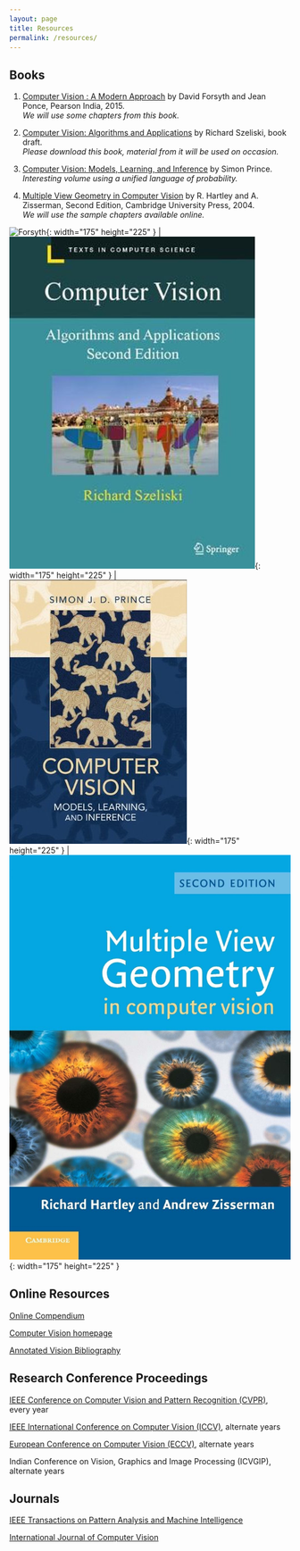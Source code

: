 ```yaml
---
layout: page
title: Resources
permalink: /resources/
---
```




## Books

1. [Computer Vision : A Modern Approach](https://www.pearsoned.co.in/web/books/9789332550117_Computer-Vision_David-A-Forsyth.aspx)
by David Forsyth and Jean Ponce, Pearson India, 2015. \
*We will use some chapters from this book.*

2. [Computer Vision: Algorithms and Applications](http://szeliski.org/Book/)
by Richard Szeliski, book draft. \
*Please download this book, material from it will be used on occasion.*

3. [Computer Vision: Models, Learning, and Inference](http://www.computervisionmodels.com/)
by Simon Prince. \
*Interesting volume using a unified language of probability.*

4. [Multiple View Geometry in Computer Vision](https://www.robots.ox.ac.uk/~vgg/hzbook/)
by R. Hartley and A. Zisserman, Second Edition, Cambridge University Press, 2004. \
*We will use the sample chapters available online.*

 ![Forsyth](/_images/CV_Forsyth.png){: width="175" height="225" } | ![Szeliski](/_images/CV_Szeliski.png){: width="175" height="225" } | ![Prince](/_images/CV_Simon.png){: width="175" height="225" } | ![Hartley](/_images/CV_Hartley.png){: width="175" height="225" } 


## Online Resources

[Online Compendium](https://homepages.inf.ed.ac.uk/rbf/CVonline/)

[Computer Vision homepage](http://www.cs.cmu.edu/~cil/vision.html)

[Annotated Vision Bibliography](http://www.visionbib.com/index.php)



## Research Conference Proceedings

[IEEE Conference on Computer Vision and Pattern Recognition (CVPR)](https://ieeexplore.ieee.org/xpl/conhome/1000147/all-proceedings), every year

[IEEE International Conference on Computer Vision (ICCV)](https://ieeexplore.ieee.org/xpl/conhome/1000149/all-proceedings), alternate years

[European Conference on Computer Vision (ECCV)](https://link.springer.com/conference/eccv), alternate years

Indian Conference on Vision, Graphics and Image Processing (ICVGIP), alternate years


## Journals

[IEEE Transactions on Pattern Analysis and Machine Intelligence](https://www.computer.org/csdl/journal/tp)

[International Journal of Computer Vision](https://www.springer.com/journal/11263)
